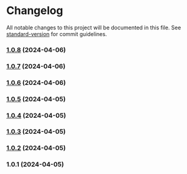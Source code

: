# Changelog

All notable changes to this project will be documented in this file. See [standard-version](https://github.com/conventional-changelog/standard-version) for commit guidelines.

### [1.0.8](https://github.com/DMaiGit/vue3-auth-code-input/compare/v1.0.7...v1.0.8) (2024-04-06)

### [1.0.7](https://github.com/DMaiGit/vue3-auth-code-input/compare/v1.0.6...v1.0.7) (2024-04-06)

### [1.0.6](https://github.com/DMaiGit/vue3-auth-code-input/compare/v1.0.5...v1.0.6) (2024-04-06)

### [1.0.5](https://github.com/DMaiGit/vue3-auth-code-input/compare/v1.0.4...v1.0.5) (2024-04-05)

### [1.0.4](https://github.com/DMaiGit/vue3-auth-code-input/compare/v1.0.3...v1.0.4) (2024-04-05)

### [1.0.3](https://github.com/DMaiGit/vue3-auth-code-input/compare/v1.0.2...v1.0.3) (2024-04-05)

### [1.0.2](https://github.com/DMaiGit/vue3-auth-code-input/compare/v1.0.1...v1.0.2) (2024-04-05)

### 1.0.1 (2024-04-05)
